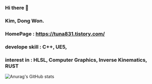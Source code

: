 ### Hi there 👋


### Kim, Dong Won.

### HomePage : https://tuna831.tistory.com/
### develope skill : C++, UE5,
### interest in : HLSL, Computer Graphics, Inverse Kinematics, RUST

![Anurag's GitHub stats](https://github-readme-stats.vercel.app/api?username=comwitch&show_icons=true&theme=radical)
<!--
**comwitch/comwitch** is a ✨ _special_ ✨ repository because its `README.md` (this file) appears on your GitHub profile.

Here are some ideas to get you started:

- 🔭 I’m currently working on ...
- 🌱 I’m currently learning ...
- 👯 I’m looking to collaborate on ...
- 🤔 I’m looking for help with ...
- 💬 Ask me about ...
- 📫 How to reach me: ...
- 😄 Pronouns: ...
- ⚡ Fun fact: ...
-->

